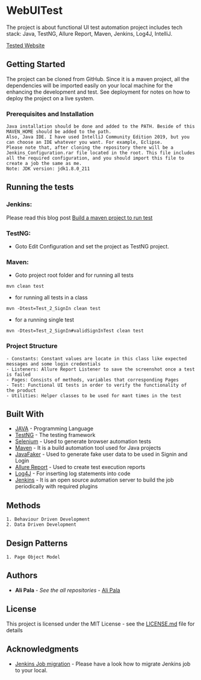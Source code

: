 # WebUITest

The project is about functional UI test automation project includes tech stack: Java, TestNG, Allure Report, Maven, Jenkins, Log4J, IntelliJ.

[Tested Website](http://automationpractice.com/index.php)

## Getting Started

The project can be cloned from GitHub. Since it is a maven project, all the dependencies will be imported easily on your local machine for the enhancing the development and test. See deployment for notes on how to deploy the project on a live system.

### Prerequisites and Installation

```
Java installation should be done and added to the PATH. Beside of this MAVEN_HOME should be added to the path. 
Also, Java IDE. I have used IntelliJ Community Edition 2019, but you can choose an IDE whatever you want. For example, Eclipse.
Please note that, after cloning the repository there will be a Jenkins_Configuration.rar file located in the root. This file includes all the required configuration, and you should import this file to create a job the same as me. 
Note: JDK version: jdk1.8.0_211
```

## Running the tests

### Jenkins:
Please read this blog post [Build a maven project to run test](https://medium.com/@anusha.sharma3010/build-a-simple-maven-project-in-jenkins-da7a2a4ae202)

### TestNG: 
* Goto Edit Configuration and set the project as TestNG project.
### Maven: 
* Goto project root folder and for running all tests
```
mvn clean test
```
* for running all tests in a class
```
mvn -Dtest=Test_2_SignIn clean test
```
* for a running single test
```
mvn -Dtest=Test_2_SignIn#validSignInTest clean test
```

### Project Structure
```
- Constants: Constant values are locate in this class like expected messages and some login credentials
- Listeners: Allure Report Listener to save the screenshot once a test is failed
- Pages: Consists of methods, variables that corresponding Pages
- Test: Functional UI tests in order to verify the functionality of the product
- Utilities: Helper classes to be used for mant times in the test
```


## Built With

* [JAVA](https://docs.oracle.com/javase/8/docs/technotes/guides/language/index.html) - Programming Language
* [TestNG](https://testng.org/doc/) - The testing framework
* [Selenium](https://selenium.dev/) - Used to generate browser automation tests
* [Maven](https://maven.apache.org/) - It is a build automation tool used for Java projects
* [JavaFaker](http://dius.github.io/java-faker/) - Used to generate fake user data to be used in Signin and Login
* [Allure Report](http://allure.qatools.ru/) - Used to create test execution reports
* [Log4J](https://logging.apache.org/log4j/2.x/) - For inserting log statements into code 
* [Jenkins](https://jenkins.io/) - It is an open source automation server to build the job periodically with required plugins


## Methods
``` 
1. Behaviour Driven Development
2. Data Driven Development
``` 

## Design Patterns
``` Design Patterns
1. Page Object Model
``` 

## Authors

* **Ali Pala** - *See the all repositories* - [Ali Pala](https://github.com/alipala)

## License

This project is licensed under the MIT License - see the [LICENSE.md](LICENSE.md) file for details

## Acknowledgments

* [Jenkins Job migration](https://staxmanade.com/2015/01/how-to-migrate-a-jenkins-job-to-new-jenkins-server/) - Please have a look how to migrate Jenkins job to your local. 

